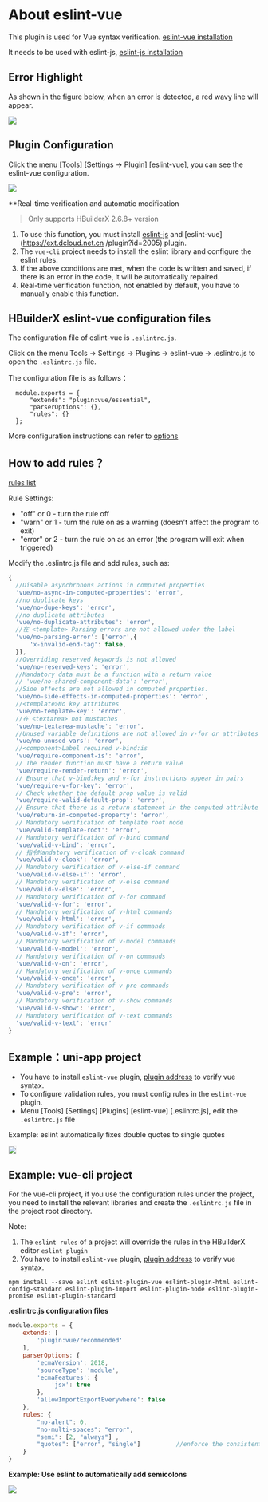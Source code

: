# About eslint-vue

This plugin is used for Vue syntax verification. [eslint-vue installation](https://ext.dcloud.net.cn/plugin?id=2005)

It needs to be used with eslint-js, [eslint-js installation](https://ext.dcloud.net.cn/plugin?id=2037)

## Error Highlight

As shown in the figure below, when an error is detected, a red wavy line will appear.

<img src="/static/snapshots/tutorial/plugins/eslint-vue-error.png" class="hd-img" />

## Plugin Configuration

Click the menu [Tools] [Settings -> Plugin] [eslint-vue], you can see the eslint-vue  configuration.

<img src="/static/snapshots/tutorial/plugins/settings_eslint_en.png" class="hd-img"/>

**Real-time verification and automatic modification

> Only supports HBuilderX 2.6.8+ version

1. To use this function, you must install [eslint-js](https://ext.dcloud.net.cn/plugin?id=2037) and [eslint-vue](https://ext.dcloud.net.cn /plugin?id=2005) plugin.
2. The `vue-cli` project needs to install the eslint library and configure the eslint rules.
3. If the above conditions are met, when the code is written and saved, if there is an error in the code, it will be automatically repaired.
4. Real-time verification function, not enabled by default, you have to manually enable this function.

## HBuilderX eslint-vue configuration files

The configuration file of eslint-vue is `.eslintrc.js`.

Click on the menu Tools -> Settings -> Plugins -> eslint-vue -> .eslintrc.js to open the `.eslintrc.js` file.

The configuration file is as follows：

```
  module.exports = {
      "extends": "plugin:vue/essential",
      "parserOptions": {},    
      "rules": {}
  };
```
  
More configuration instructions can refer to [options](http://eslint.org/docs/user-guide/configuring)


## How to add rules？

[rules list](https://github.com/vuejs/eslint-plugin-vue#gear-configs)

Rule Settings:

- "off" or 0 - turn the rule off
- "warn" or 1 - turn the rule on as a warning (doesn't affect the program to exit)
- "error" or 2 - turn the rule on as an error (the program will exit when triggered)


Modify the .eslintrc.js file and add rules, such as:

```js
{
  //Disable asynchronous actions in computed properties
  'vue/no-async-in-computed-properties': 'error',
  //no duplicate keys
  'vue/no-dupe-keys': 'error',
  //no duplicate attributes
  'vue/no-duplicate-attributes': 'error',
  //在 <template> Parsing errors are not allowed under the label
  'vue/no-parsing-error': ['error',{
      'x-invalid-end-tag': false,
  }],
  //Overriding reserved keywords is not allowed
  'vue/no-reserved-keys': 'error',
  //Mandatory data must be a function with a return value
  // 'vue/no-shared-component-data': 'error',
  //Side effects are not allowed in computed properties.
  'vue/no-side-effects-in-computed-properties': 'error',
  //<template>No key attributes
  'vue/no-template-key': 'error',
  //在 <textarea> not mustaches
  'vue/no-textarea-mustache': 'error',
  //Unused variable definitions are not allowed in v-for or attributes in the scope
  'vue/no-unused-vars': 'error',
  //<component>Label required v-bind:is
  'vue/require-component-is': 'error',
  // The render function must have a return value
  'vue/require-render-return': 'error',
  // Ensure that v-bind:key and v-for instructions appear in pairs
  'vue/require-v-for-key': 'error',
  // Check whether the default prop value is valid
  'vue/require-valid-default-prop': 'error',
  // Ensure that there is a return statement in the computed attribute
  'vue/return-in-computed-property': 'error',
  // Mandatory verification of template root node
  'vue/valid-template-root': 'error',
  // Mandatory verification of v-bind command
  'vue/valid-v-bind': 'error',
  // 指令Mandatory verification of v-cloak command
  'vue/valid-v-cloak': 'error',
  // Mandatory verification of v-else-if command
  'vue/valid-v-else-if': 'error',
  // Mandatory verification of v-else command
  'vue/valid-v-else': 'error',
  // Mandatory verification of v-for command
  'vue/valid-v-for': 'error',
  // Mandatory verification of v-html commands
  'vue/valid-v-html': 'error',
  // Mandatory verification of v-if commands
  'vue/valid-v-if': 'error',
  // Mandatory verification of v-model commands
  'vue/valid-v-model': 'error',
  // Mandatory verification of v-on commands
  'vue/valid-v-on': 'error',
  // Mandatory verification of v-once commands
  'vue/valid-v-once': 'error',
  // Mandatory verification of v-pre commands
  'vue/valid-v-pre': 'error',
  // Mandatory verification of v-show commands
  'vue/valid-v-show': 'error',
  // Mandatory verification of v-text commands
  'vue/valid-v-text': 'error'
}

```

## Example：uni-app project

- You have to install `eslint-vue` plugin, [plugin address](https://ext.dcloud.net.cn/plugin?id=2005) to verify vue syntax.
- To configure validation rules, you must config rules in the `eslint-vue` plugin.
- Menu [Tools] [Settings] [Plugins] [eslint-vue] [.eslintrc.js], edit the `.eslintrc.js` file


Example: eslint automatically fixes double quotes to single quotes

<img src="/static/snapshots/tutorial/eslint-uniapp-example.gif" style="zoom: 90%; border: 1px solid #eee;" />


## Example: vue-cli project

For the vue-cli project, if you use the configuration rules under the project, you need to install the relevant libraries and create the `.eslintrc.js` file in the project root directory.

Note:
1. The `eslint rules` of a project will override the rules in the HBuilderX editor `eslint plugin`
2. You have to install `eslint-vue` plugin, [plugin address](https://ext.dcloud.net.cn/plugin?id=2005) to verify vue syntax.

```shell
npm install --save eslint eslint-plugin-vue eslint-plugin-html eslint-config-standard eslint-plugin-import eslint-plugin-node eslint-plugin-promise eslint-plugin-standard
```


**.eslintrc.js configuration files**

```js
module.exports = {
    extends: [
        'plugin:vue/recommended'
    ],
	parserOptions: {
		'ecmaVersion': 2018,
		'sourceType': 'module',
		'ecmaFeatures': {
			'jsx': true
		},
		'allowImportExportEverywhere': false
	},
    rules: {
        "no-alert": 0,
        "no-multi-spaces": "error", 
        "semi": [2, "always"] ,
        "quotes": ["error", "single"]          //enforce the consistent use of either backticks, double, or single quotes
    }
}
```

**Example: Use eslint to automatically add semicolons**

![](https://img-cdn-qiniu.dcloud.net.cn/uploads/article/20200317/911ea4cac9f2c4d80ec502b1384e7a58.gif)
